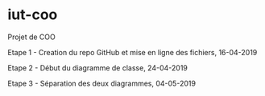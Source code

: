 # iut-coo
Projet de COO

Etape 1 - Creation du repo GitHub et mise en ligne des fichiers, 16-04-2019

Etape 2 - Début du diagramme de classe, 24-04-2019

Etape 3 - Séparation des deux diagrammes, 04-05-2019
